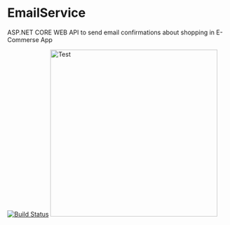 # EmailService
ASP.NET CORE WEB API to send email confirmations about shopping in E-Commerse App <br>

[![Build Status](https://travis-ci.org/joemccann/dillinger.svg?branch=master)](https://travis-ci.org/joemccann/dillinger)
<img width="381" alt="Test" src="https://user-images.githubusercontent.com/58743347/78163863-2c4b9c80-7406-11ea-8e87-76c8c4238eb7.png">

